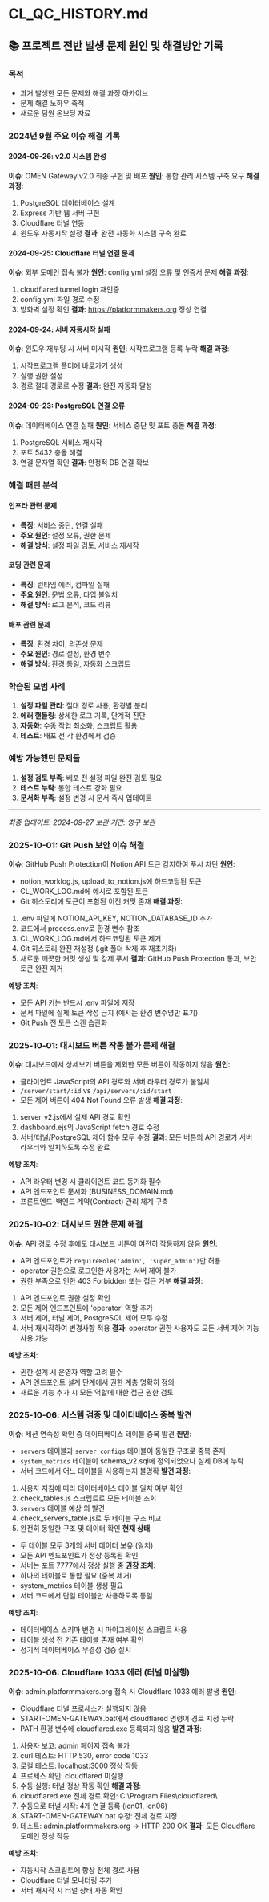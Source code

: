 # CL_QC_HISTORY.md

## 📚 프로젝트 전반 발생 문제 원인 및 해결방안 기록

### 목적
- 과거 발생한 모든 문제와 해결 과정 아카이브
- 문제 해결 노하우 축적
- 새로운 팀원 온보딩 자료

### 2024년 9월 주요 이슈 해결 기록

#### 2024-09-26: v2.0 시스템 완성
**이슈**: OMEN Gateway v2.0 최종 구현 및 배포
**원인**: 통합 관리 시스템 구축 요구
**해결 과정**:
1. PostgreSQL 데이터베이스 설계
2. Express 기반 웹 서버 구현
3. Cloudflare 터널 연동
4. 윈도우 자동시작 설정
**결과**: 완전 자동화 시스템 구축 완료

#### 2024-09-25: Cloudflare 터널 연결 문제
**이슈**: 외부 도메인 접속 불가
**원인**: config.yml 설정 오류 및 인증서 문제
**해결 과정**:
1. cloudflared tunnel login 재인증
2. config.yml 파일 경로 수정
3. 방화벽 설정 확인
**결과**: https://platformmakers.org 정상 연결

#### 2024-09-24: 서버 자동시작 실패
**이슈**: 윈도우 재부팅 시 서버 미시작
**원인**: 시작프로그램 등록 누락
**해결 과정**:
1. 시작프로그램 폴더에 바로가기 생성
2. 실행 권한 설정
3. 경로 절대 경로로 수정
**결과**: 완전 자동화 달성

#### 2024-09-23: PostgreSQL 연결 오류
**이슈**: 데이터베이스 연결 실패
**원인**: 서비스 중단 및 포트 충돌
**해결 과정**:
1. PostgreSQL 서비스 재시작
2. 포트 5432 충돌 해결
3. 연결 문자열 확인
**결과**: 안정적 DB 연결 확보

### 해결 패턴 분석

#### 인프라 관련 문제
- **특징**: 서비스 중단, 연결 실패
- **주요 원인**: 설정 오류, 권한 문제
- **해결 방식**: 설정 파일 검토, 서비스 재시작

#### 코딩 관련 문제
- **특징**: 런타임 에러, 컴파일 실패
- **주요 원인**: 문법 오류, 타입 불일치
- **해결 방식**: 로그 분석, 코드 리뷰

#### 배포 관련 문제
- **특징**: 환경 차이, 의존성 문제
- **주요 원인**: 경로 설정, 환경 변수
- **해결 방식**: 환경 통일, 자동화 스크립트

### 학습된 모범 사례

1. **설정 파일 관리**: 절대 경로 사용, 환경별 분리
2. **에러 핸들링**: 상세한 로그 기록, 단계적 진단
3. **자동화**: 수동 작업 최소화, 스크립트 활용
4. **테스트**: 배포 전 각 환경에서 검증

### 예방 가능했던 문제들

1. **설정 검토 부족**: 배포 전 설정 파일 완전 검토 필요
2. **테스트 누락**: 통합 테스트 강화 필요
3. **문서화 부족**: 설정 변경 시 문서 즉시 업데이트

---
*최종 업데이트: 2024-09-27*
*보관 기간: 영구 보관*
### 2025-10-01: Git Push 보안 이슈 해결
**이슈**: GitHub Push Protection이 Notion API 토큰 감지하여 푸시 차단
**원인**: 
- notion_worklog.js, upload_to_notion.js에 하드코딩된 토큰
- CL_WORK_LOG.md에 예시로 포함된 토큰
- Git 히스토리에 토큰이 포함된 이전 커밋 존재
**해결 과정**:
1. .env 파일에 NOTION_API_KEY, NOTION_DATABASE_ID 추가
2. 코드에서 process.env로 환경 변수 참조
3. CL_WORK_LOG.md에서 하드코딩된 토큰 제거
4. Git 히스토리 완전 재설정 (.git 폴더 삭제 후 재초기화)
5. 새로운 깨끗한 커밋 생성 및 강제 푸시
**결과**: GitHub Push Protection 통과, 보안 토큰 완전 제거

**예방 조치**:
- 모든 API 키는 반드시 .env 파일에 저장
- 문서 파일에 실제 토큰 작성 금지 (예시는 환경 변수명만 표기)
- Git Push 전 토큰 스캔 습관화

### 2025-10-01: 대시보드 버튼 작동 불가 문제 해결
**이슈**: 대시보드에서 상세보기 버튼을 제외한 모든 버튼이 작동하지 않음
**원인**:
- 클라이언트 JavaScript의 API 경로와 서버 라우터 경로가 불일치
- `/server/start/:id` vs `/api/servers/:id/start`
- 모든 제어 버튼이 404 Not Found 오류 발생
**해결 과정**:
1. server_v2.js에서 실제 API 경로 확인
2. dashboard.ejs의 JavaScript fetch 경로 수정
3. 서버/터널/PostgreSQL 제어 함수 모두 수정
**결과**: 모든 버튼의 API 경로가 서버 라우터와 일치하도록 수정 완료

**예방 조치**:
- API 라우터 변경 시 클라이언트 코드 동기화 필수
- API 엔드포인트 문서화 (BUSINESS_DOMAIN.md)
- 프론트엔드-백엔드 계약(Contract) 관리 체계 구축

### 2025-10-02: 대시보드 권한 문제 해결
**이슈**: API 경로 수정 후에도 대시보드 버튼이 여전히 작동하지 않음
**원인**:
- API 엔드포인트가 `requireRole('admin', 'super_admin')`만 허용
- operator 권한으로 로그인한 사용자는 서버 제어 불가
- 권한 부족으로 인한 403 Forbidden 또는 접근 거부
**해결 과정**:
1. API 엔드포인트 권한 설정 확인
2. 모든 제어 엔드포인트에 'operator' 역할 추가
3. 서버 제어, 터널 제어, PostgreSQL 제어 모두 수정
4. 서버 재시작하여 변경사항 적용
**결과**: operator 권한 사용자도 모든 서버 제어 기능 사용 가능

**예방 조치**:
- 권한 설계 시 운영자 역할 고려 필수
- API 엔드포인트 설계 단계에서 권한 계층 명확히 정의
- 새로운 기능 추가 시 모든 역할에 대한 접근 권한 검토

### 2025-10-06: 시스템 검증 및 데이터베이스 중복 발견
**이슈**: 세션 연속성 확인 중 데이터베이스 테이블 중복 발견
**원인**:
- `servers` 테이블과 `server_configs` 테이블이 동일한 구조로 중복 존재
- `system_metrics` 테이블이 schema_v2.sql에 정의되었으나 실제 DB에 누락
- 서버 코드에서 어느 테이블을 사용하는지 불명확
**발견 과정**:
1. 사용자 지침에 따라 데이터베이스 테이블 일치 여부 확인
2. check_tables.js 스크립트로 모든 테이블 조회
3. `servers` 테이블 예상 외 발견
4. check_servers_table.js로 두 테이블 구조 비교
5. 완전히 동일한 구조 및 데이터 확인
**현재 상태**:
- 두 테이블 모두 3개의 서버 데이터 보유 (일치)
- 모든 API 엔드포인트가 정상 등록됨 확인
- 서버는 포트 7777에서 정상 실행 중
**권장 조치**:
- 하나의 테이블로 통합 필요 (중복 제거)
- system_metrics 테이블 생성 필요
- 서버 코드에서 단일 테이블만 사용하도록 통일

**예방 조치**:
- 데이터베이스 스키마 변경 시 마이그레이션 스크립트 사용
- 테이블 생성 전 기존 테이블 존재 여부 확인
- 정기적 데이터베이스 무결성 검증 실시

### 2025-10-06: Cloudflare 1033 에러 (터널 미실행)
**이슈**: admin.platformmakers.org 접속 시 Cloudflare 1033 에러 발생
**원인**:
- Cloudflare 터널 프로세스가 실행되지 않음
- START-OMEN-GATEWAY.bat에서 cloudflared 명령어 경로 지정 누락
- PATH 환경 변수에 cloudflared.exe 등록되지 않음
**발견 과정**:
1. 사용자 보고: admin 페이지 접속 불가
2. curl 테스트: HTTP 530, error code 1033
3. 로컬 테스트: localhost:3000 정상 작동
4. 프로세스 확인: cloudflared 미실행
5. 수동 실행: 터널 정상 작동 확인
**해결 과정**:
1. cloudflared.exe 전체 경로 확인: C:\Program Files\cloudflared\
2. 수동으로 터널 시작: 4개 연결 등록 (icn01, icn06)
3. START-OMEN-GATEWAY.bat 수정: 전체 경로 지정
4. 테스트: admin.platformmakers.org → HTTP 200 OK
**결과**: 모든 Cloudflare 도메인 정상 작동

**예방 조치**:
- 자동시작 스크립트에 항상 전체 경로 사용
- Cloudflare 터널 모니터링 추가
- 서버 재시작 시 터널 상태 자동 확인
